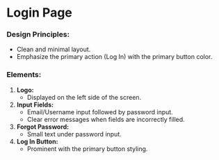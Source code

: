 # Login Page

### Design Principles:

- Clean and minimal layout.
- Emphasize the primary action (Log In) with the primary button color.

### Elements:

1. **Logo:**
   - Displayed on the left side of the screen.
2. **Input Fields:**
   - Email/Username input followed by password input.
   - Clear error messages when fields are incorrectly filled.
3. **Forgot Password:**
   - Small text under password input.
4. **Log In Button:**
   - Prominent with the primary button styling.

